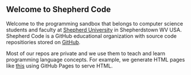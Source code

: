 ## Welcome to Shepherd Code

Welcome to the programming sandbox that belongs to computer science students and faculty at [Shepherd University](http://www.shepherd.edu) in Shepherdstown WV USA. Shepherd Code is a GitHub educational organization with source code repositiories stored on [GitHub](https://github.com/ShepherdCode). 

Most of our repos are private and we use them to teach and learn programming language concepts. For example, we generate HTML pages like [this](test.html) using GitHub Pages to serve HTML.
